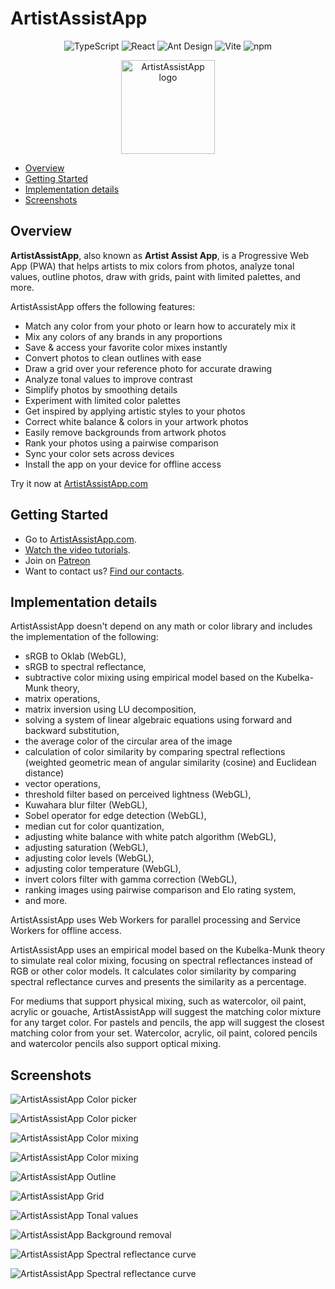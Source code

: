 # <a id="0"></a>ArtistAssistApp

<p align="center">
  <img src="https://img.shields.io/badge/TypeScript-007ACC?style=for-the-badge&logo=typescript&logoColor=white" alt="TypeScript" />
  <img src="https://img.shields.io/badge/React-087ea4?style=for-the-badge&logo=react&logoColor=white" alt="React" />
  <img src="https://img.shields.io/badge/Ant_Design-1677FF?style=for-the-badge&logo=antdesign&logoColor=white" alt="Ant Design" />
  <img src="https://img.shields.io/badge/Vite-646CFF?style=for-the-badge&logo=vite&logoColor=white" alt="Vite" />
  <img src="https://img.shields.io/badge/npm-F2F4F9?style=for-the-badge&logo=npm&logoColor=CC3534" alt="npm" />
</p>

<p align="center">
  <img src="https://github.com/eugene-khyst/artistassistapp/assets/1311126/de2c1ee3-fba2-4d94-b25a-dea7180fdb2a" width="150" alt="ArtistAssistApp logo" />
</p>

- [Overview](#1)
- [Getting Started](#2)
- [Implementation details](#3)
- [Screenshots](#4)

<!-- Table of contents is made with https://github.com/eugene-khyst/md-toc-cli -->

## <a id="1"></a>Overview

**ArtistAssistApp**, also known as **Artist Assist App**, is a Progressive Web App (PWA) that helps artists to mix colors from photos, analyze tonal values, outline photos, draw with grids, paint with limited palettes, and more.

ArtistAssistApp offers the following features:

- Match any color from your photo or learn how to accurately mix it
- Mix any colors of any brands in any proportions
- Save & access your favorite color mixes instantly
- Convert photos to clean outlines with ease
- Draw a grid over your reference photo for accurate drawing
- Analyze tonal values to improve contrast
- Simplify photos by smoothing details
- Experiment with limited color palettes
- Get inspired by applying artistic styles to your photos
- Correct white balance & colors in your artwork photos
- Easily remove backgrounds from artwork photos
- Rank your photos using a pairwise comparison
- Sync your color sets across devices
- Install the app on your device for offline access

Try it now at [ArtistAssistApp.com](https://artistassistapp.com)

## <a id="2"></a>Getting Started

- Go to [ArtistAssistApp.com](https://artistassistapp.com/).
- [Watch the video tutorials](https://artistassistapp.com/en/tutorials/).
- Join on [Patreon](https://www.patreon.com/ArtistAssistApp)
- Want to contact us? [Find our contacts](https://artistassistapp.com/contact/).

## <a id="3"></a>Implementation details

ArtistAssistApp doesn't depend on any math or color library and includes the implementation of the
following:

- sRGB to Oklab (WebGL),
- sRGB to spectral reflectance,
- subtractive color mixing using empirical model based on the Kubelka-Munk theory,
- matrix operations,
- matrix inversion using LU decomposition,
- solving a system of linear algebraic equations using forward and backward substitution,
- the average color of the circular area of the image
- calculation of color similarity by comparing spectral reflections (weighted geometric mean of angular similarity (cosine) and Euclidean distance)
- vector operations,
- threshold filter based on perceived lightness (WebGL),
- Kuwahara blur filter (WebGL),
- Sobel operator for edge detection (WebGL),
- median cut for color quantization,
- adjusting white balance with white patch algorithm (WebGL),
- adjusting saturation (WebGL),
- adjusting color levels (WebGL),
- adjusting color temperature (WebGL),
- invert colors filter with gamma correction (WebGL),
- ranking images using pairwise comparison and Elo rating system,
- and more.

ArtistAssistApp uses Web Workers for parallel processing and Service Workers for offline access.

ArtistAssistApp uses an empirical model based on the Kubelka-Munk theory to simulate real color mixing, focusing on spectral reflectances instead of RGB or other color models. It calculates color similarity by comparing spectral reflectance curves and presents the similarity as a percentage.

For mediums that support physical mixing, such as watercolor, oil paint, acrylic or gouache, ArtistAssistApp will suggest the matching color mixture for any target color. For pastels and pencils, the app will suggest the closest matching color from your set. Watercolor, acrylic, oil paint, colored pencils and watercolor pencils also support optical mixing.

## <a id="4"></a>Screenshots

![ArtistAssistApp Color picker](https://github.com/user-attachments/assets/06690b52-1dd8-4ac2-8b88-e4815ece7b1b)

![ArtistAssistApp Color picker](https://github.com/user-attachments/assets/3d9370b7-87a9-469c-ac31-8a80e5e10d22)

![ArtistAssistApp Color mixing](https://github.com/user-attachments/assets/321df950-bf1a-4893-9bb8-cea252cfdce3)

![ArtistAssistApp Color mixing](https://github.com/user-attachments/assets/790d013a-e8d1-454c-929b-f6ba9c4ea59b)

![ArtistAssistApp Outline](https://github.com/user-attachments/assets/2608d505-379b-41dc-848b-2708c04dc764)

![ArtistAssistApp Grid](https://github.com/user-attachments/assets/a4fcd136-bcfd-4522-ac66-a4729f6a890c)

![ArtistAssistApp Tonal values](https://github.com/user-attachments/assets/e8493f20-2c1c-4017-a77d-45bfd8b1f341)

![ArtistAssistApp Background removal](https://github.com/user-attachments/assets/56cfe774-7251-4b46-b020-0b12a78f731f)

![ArtistAssistApp Spectral reflectance curve](https://github.com/user-attachments/assets/abd233bf-c04d-4e01-8f93-64e5d2be264b)

![ArtistAssistApp Spectral reflectance curve](https://github.com/user-attachments/assets/ce08c975-cbc3-4ced-aa70-680eb8a45db0)
